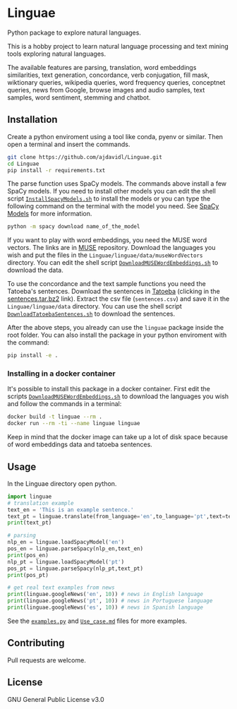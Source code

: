 # Linguae

Python package to explore natural languages.

This is a hobby project to learn natural language processing and text mining tools exploring natural languages.

The available features are parsing, translation, word embeddings similarities, text generation, concordance, verb conjugation, fill mask, wiktionary queries, wikipedia queries, word frequency queries, conceptnet queries, news from Google, browse images and audio samples, text samples, word sentiment, stemming and chatbot.

## Installation

Create a python enviroment using a tool like conda, pyenv or similar. Then open a terminal and insert the commands.

```bash
git clone https://github.com/ajdavidl/Linguae.git
cd Linguae
pip install -r requirements.txt
```

The parse function uses SpaCy models. The commands above install a few SpaCy models. If you need to install other models you can edit the shell script [`InstallSpacyModels.sh`](InstallSpacyModels.sh) to install the models or you can type the following command on the terminal with the model you need. See [SpaCy Models](https://spacy.io/models) for more information.

```bash
python -m spacy download name_of_the_model
```

If you want to play with word embeddings, you need the MUSE word vectors. The links are in [MUSE](https://github.com/facebookresearch/MUSE#download) repository.
Download the languages you wish and put the files in the `Linguae/linguae/data/museWordVectors` directory. You can edit the shell script [`DownloadMUSEWordEmbeddings.sh`](DownloadMUSEWordEmbeddings.sh) to download the data.

To use the concordance and the text sample functions you need the Tatoeba's sentences.
Download the sentences in [Tatoeba](https://tatoeba.org/en/downloads) (clicking in the [sentences.tar.bz2](https://downloads.tatoeba.org/exports/sentences.tar.bz2) link). 
Extract the csv file (`sentences.csv`) and save it in the `Linguae/linguae/data` directory. You can use the shell script [`DownloadTatoebaSentences.sh`](DownloadTatoebaSentences.sh) to download the sentences.

After the above steps, you already can use the `linguae` package inside the root folder. You can also install the package in your python enviroment with the command:

```bash
pip install -e .
```

### Installing in a docker container

It's possible to install this package in a docker container. First edit the scripts [`DownloadMUSEWordEmbeddings.sh`](DownloadMUSEWordEmbeddings.sh) to download the languages you wish and follow the commands in a terminal:

```bash
docker build -t linguae --rm .
docker run --rm -ti --name linguae linguae
```

Keep in mind that the docker image can take up a lot of disk space because of word embeddings data and tatoeba sentences.

## Usage

In the Linguae directory open python.

```python
import linguae
# translation example
text_en = 'This is an example sentence.'
text_pt = linguae.translate(from_language='en',to_language='pt',text=text_en)
print(text_pt)

# parsing
nlp_en = linguae.loadSpacyModel('en')
pos_en = linguae.parseSpacy(nlp_en,text_en)
print(pos_en)
nlp_pt = linguae.loadSpacyModel('pt')
pos_pt = linguae.parseSpacy(nlp_pt,text_pt)
print(pos_pt)

# get real text examples from news
print(linguae.googleNews('en', 10)) # news in English language
print(linguae.googleNews('pt', 10)) # news in Portuguese language
print(linguae.googleNews('es', 10)) # news in Spanish language

```

See the [`examples.py`](examples.py) and [`Use_case.md`](Use_case.md) files for more examples.

## Contributing

Pull requests are welcome.

## License

GNU General Public License v3.0
